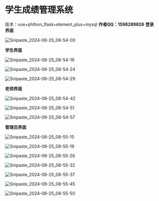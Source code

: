 # 学生成绩管理系统
技术：vue+phthon_flask+element_plus+mysql
**作者QQ：1598289826**
**登录界面**

![Snipaste_2024-06-25_08-54-00](https://github.com/xiaoguzuiniu/student_score/assets/158143699/054403b3-fe3f-4645-8e5e-d8f7e7bf6470)

**学生界面**

![Snipaste_2024-06-25_08-54-16](https://github.com/xiaoguzuiniu/student_score/assets/158143699/cfdc3860-0cf0-49c1-9d5e-3d48801e77be)

![Snipaste_2024-06-25_08-54-24](https://github.com/xiaoguzuiniu/student_score/assets/158143699/d7f94300-f2e1-41db-882d-a46a9afe9a06)

![Snipaste_2024-06-25_08-54-29](https://github.com/xiaoguzuiniu/student_score/assets/158143699/1ceedcf6-b94d-4ef5-9a0b-ff900d996188)

**老师界面**

![Snipaste_2024-06-25_08-54-42](https://github.com/xiaoguzuiniu/student_score/assets/158143699/b9bafc20-ac8e-45b4-9ee9-fbc16a25ebed)

![Snipaste_2024-06-25_08-54-51](https://github.com/xiaoguzuiniu/student_score/assets/158143699/2afb8c81-d79d-41ef-aaec-d22f00846d99)

![Snipaste_2024-06-25_08-54-57](https://github.com/xiaoguzuiniu/student_score/assets/158143699/1cc7794e-51d4-493a-8a99-0dde407cde69)

**管理员界面**

![Snipaste_2024-06-25_08-55-15](https://github.com/xiaoguzuiniu/student_score/assets/158143699/ce9d9fb4-6102-4d25-be54-d359ea6d2d59)

![Snipaste_2024-06-25_08-55-19](https://github.com/xiaoguzuiniu/student_score/assets/158143699/07360e69-b8bb-4d5f-ac88-7f3d08a3883b)


![Snipaste_2024-06-25_08-55-26](https://github.com/xiaoguzuiniu/student_score/assets/158143699/75bfeea3-e2f9-4aec-bb3f-69991ec2be2d)

![Snipaste_2024-06-25_08-55-32](https://github.com/xiaoguzuiniu/student_score/assets/158143699/12b85f4d-4ecb-4c84-9437-a67f541c0dae)

![Snipaste_2024-06-25_08-55-37](https://github.com/xiaoguzuiniu/student_score/assets/158143699/e8472caa-c8b7-4c59-93e8-bd94b50a7dc2)

![Snipaste_2024-06-25_08-55-45](https://github.com/xiaoguzuiniu/student_score/assets/158143699/09ada11b-ac7f-4130-9622-4690599215a2)

![Snipaste_2024-06-25_08-55-50](https://github.com/xiaoguzuiniu/student_score/assets/158143699/4840490e-038a-4715-ad03-456943ce947f)

